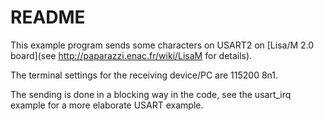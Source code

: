 # README

This example program sends some characters on USART2 on
[Lisa/M 2.0 board](see http://paparazzi.enac.fr/wiki/LisaM for details).

The terminal settings for the receiving device/PC are 115200 8n1.

The sending is done in a blocking way in the code, see the usart\_irq example
for a more elaborate USART example.

